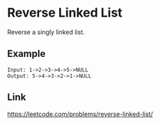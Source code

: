 # Reverse Linked List
Reverse a singly linked list.

## Example

```
Input: 1->2->3->4->5->NULL
Output: 5->4->3->2->1->NULL
```

## Link
https://leetcode.com/problems/reverse-linked-list/
